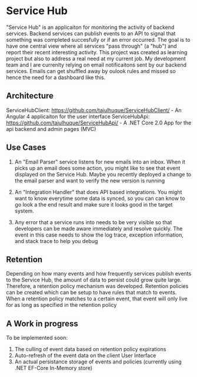 # Service Hub 

"Service Hub" is an applicaiton for monitoring the activity of backend services.  Backend services can publish events to an API to signal that something was completed succesfully or if an error occurred.  The goal is to have one central view where all services "pass through" (a "hub") and report their recent interesting activity.  This project was created as learning project but also to address a real need at my current job.  My development team and I are currenlty relying on email notificaitons sent by our backend services.  Emails can get shuffled away by oulook rules and missed so hence the need for a dashboard like this.
 
## Architecture
 ServiceHubClient:  https://github.com/tajulhuque/ServiceHubClient/  - An Angular 4 applicaiton for the user interface
 ServiceHubApi: https://github.com/tajulhuque/ServiceHubApi/ - A .NET Core 2.0 App for the api backend and admin pages (MVC)

## Use Cases 
 1. An "Email Parser" service listens for new emails into an inbox.  When it picks up an email does some action, you might like to see that event displayed on the Service Hub.  Maybe you recently deployed a change to the email parser and want to verify the new version is running
 
 2. An "Integration Handler" that does API based integrations.  You might want to know everytime some data is synced, so you can can know to go look a the end result and make sure it looks good in the target system.
 
 3. Any error that a service runs into needs to be very visible so that developers can be made aware immediately and resolve quickly.  The event in this case needs to show the log trace, exception information, and stack trace to help you debug
 
## Retention
Depending on how many events and how frequently services publish events to the Service Hub, the amount of data to persist could grow quite large.  Therefore, a retention policy mechanism was developed.  Retention policies can be created which can be setup to have rules that match to events.  When a retention policy matches to a certain event, that event will only live for as long as specified in the retention policy
 

##  A Work in progress
To be implemented soon:
  1. The culling of event data based on retention policy expirations
  2. Auto-refresh of the event data on the client User Interface
  3. An actual persistance storage of events and policies (currently using .NET EF-Core In-Memory store)
